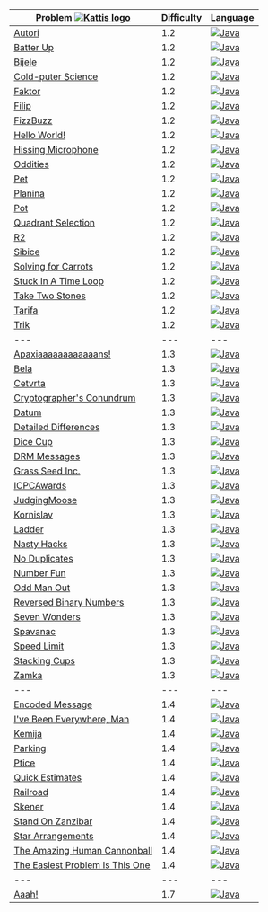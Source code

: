 | Problem [![Kattis logo](https://open.kattis.com/favicon)](https://open.kattis.com/problems) | Difficulty | Language                                                                                                                                |
| ---                                                                                         | ---        | ---                                                                                                                                     |
| [Autori](https://open.kattis.com/problems/autori)                                           | 1.2        | [![Java](https://www.google.com/s2/favicons?domain=java.com)](../master/1.2/Autori/Autori.java)                                         |
| [Batter Up](https://open.kattis.com/problems/batterup)                                      | 1.2        | [![Java](https://www.google.com/s2/favicons?domain=java.com)](../master/1.2/BatterUp/BatterUp.java)                                     |
| [Bijele](https://open.kattis.com/problems/bijele)                                           | 1.2        | [![Java](https://www.google.com/s2/favicons?domain=java.com)](../master/1.2/Bijele/Bijele.java)                                         |
| [Cold-puter Science](https://open.kattis.com/problems/cold)                                 | 1.2        | [![Java](https://www.google.com/s2/favicons?domain=java.com)](../master/1.2/ColdPuterScience/ColdPuterScience.java)                     |
| [Faktor](https://open.kattis.com/problems/faktor)                                           | 1.2        | [![Java](https://www.google.com/s2/favicons?domain=java.com)](../master/1.2/Faktor/Faktor.java)                                         |
| [Filip](https://open.kattis.com/problems/filip)                                             | 1.2        | [![Java](https://www.google.com/s2/favicons?domain=java.com)](../master/1.2/Filip/Filip.java)                                           |
| [FizzBuzz](https://open.kattis.com/problems/trik)                                           | 1.2        | [![Java](https://www.google.com/s2/favicons?domain=java.com)](../master/1.2/FizzBuzz/FizzBuzz.java)                                     |
| [Hello World!](https://open.kattis.com/problems/hello)                                      | 1.2        | [![Java](https://www.google.com/s2/favicons?domain=java.com)](../master/1.2/HelloWorld/HelloWorld.java)                                 |
| [Hissing Microphone](https://open.kattis.com/problems/hissingmicrophone)                    | 1.2        | [![Java](https://www.google.com/s2/favicons?domain=java.com)](../master/1.2/HissingMicrophone/HissingMicrophone.java)                   |
| [Oddities](https://open.kattis.com/problems/oddities)                                       | 1.2        | [![Java](https://www.google.com/s2/favicons?domain=java.com)](../master/1.2/Oddities/Oddities.java)                                     |
| [Pet](https://open.kattis.com/problems/pet)                                                 | 1.2        | [![Java](https://www.google.com/s2/favicons?domain=java.com)](../master/1.2/Pet/Pet.java)                                               |
| [Planina](https://open.kattis.com/problems/planina)                                         | 1.2        | [![Java](https://www.google.com/s2/favicons?domain=java.com)](../master/1.2/Planina/Planina.java)                                       |
| [Pot](https://open.kattis.com/problems/pot)                                                 | 1.2        | [![Java](https://www.google.com/s2/favicons?domain=java.com)](../master/1.2/Pot/Pot.java)                                               |
| [Quadrant Selection](https://open.kattis.com/problems/quadrant)                             | 1.2        | [![Java](https://www.google.com/s2/favicons?domain=java.com)](../master/1.2/QuadrantSelection/QuadrantSelection.java)                   |
| [R2](https://open.kattis.com/problems/r2)                                                   | 1.2        | [![Java](https://www.google.com/s2/favicons?domain=java.com)](../master/1.2/R2/R2.java)                                                 |
| [Sibice](https://open.kattis.com/problems/sibice)                                           | 1.2        | [![Java](https://www.google.com/s2/favicons?domain=java.com)](../master/1.2/Sibice/Sibice.java)                                         |
| [Solving for Carrots](https://open.kattis.com/problems/carrots)                             | 1.2        | [![Java](https://www.google.com/s2/favicons?domain=java.com)](../master/1.2/SolvingForCarrots/SolvingForCarrots.java)                   |
| [Stuck In A Time Loop](https://open.kattis.com/problems/timeloop)                           | 1.2        | [![Java](https://www.google.com/s2/favicons?domain=java.com)](../master/1.2/StuckInATimeLoop/StuckInATimeLoop.java)                     |
| [Take Two Stones](https://open.kattis.com/problems/twostones)                               | 1.2        | [![Java](https://www.google.com/s2/favicons?domain=java.com)](../master/1.2/TakeTwoStones/TakeTwoStones.java)                           |
| [Tarifa](https://open.kattis.com/problems/tarifa)                                           | 1.2        | [![Java](https://www.google.com/s2/favicons?domain=java.com)](../master/1.2/Tarifa/Tarifa.java)                                         |
| [Trik](https://open.kattis.com/problems/trik)                                               | 1.2        | [![Java](https://www.google.com/s2/favicons?domain=java.com)](../master/1.2/Trik/Trik.java)                                             |
| ---                                                                                         | ---        | ---                                                                                                                                     |
| [Apaxiaaaaaaaaaaaans!](https://open.kattis.com/problems/apaxiaaans)                         | 1.3        | [![Java](https://www.google.com/s2/favicons?domain=java.com)](../master/1.3/Apaxiaaaaaaaaaaaans/Apaxiaaaaaaaaaaaans.java)               |
| [Bela](https://open.kattis.com/problems/bela)                                               | 1.3        | [![Java](https://www.google.com/s2/favicons?domain=java.com)](../master/1.3/Bela/Bela.java)                                             |
| [Cetvrta](https://open.kattis.com/problems/cetvrta)                                         | 1.3        | [![Java](https://www.google.com/s2/favicons?domain=java.com)](../master/1.3/Cetvrta/Cetvrta.java)                                       |
| [Cryptographer's Conundrum](https://open.kattis.com/problems/conundrum)                     | 1.3        | [![Java](https://www.google.com/s2/favicons?domain=java.com)](../master/1.3/CryptographersConundrum/CryptographersConundrum.java)       |
| [Datum](https://open.kattis.com/problems/datum)                                             | 1.3        | [![Java](https://www.google.com/s2/favicons?domain=java.com)](../master/1.3/Datum/Datum.java)                                           |
| [Detailed Differences](https://open.kattis.com/problems/detaileddifferences)                | 1.3        | [![Java](https://www.google.com/s2/favicons?domain=java.com)](../master/1.3/DetailedDifferences/DetailedDifferences.java)               |
| [Dice Cup](https://open.kattis.com/problems/dicecup)                                        | 1.3        | [![Java](https://www.google.com/s2/favicons?domain=java.com)](../master/1.3/DiceCup/DiceCup.java)                                       |
| [DRM Messages](https://open.kattis.com/problems/drmmessages)                                | 1.3        | [![Java](https://www.google.com/s2/favicons?domain=java.com)](../master/1.3/DRMMessages/DRMMessages.java)                               |
| [Grass Seed Inc.](https://open.kattis.com/problems/grassseed)                               | 1.3        | [![Java](https://www.google.com/s2/favicons?domain=java.com)](../master/1.3/GrassSeedInc/GrassSeedInc.java)                             |
| [ICPCAwards](https://open.kattis.com/problems/icpcawards)                                   | 1.3        | [![Java](https://www.google.com/s2/favicons?domain=java.com)](../master/1.3/ICPCAwards/ICPCAwards.java)                                 |
| [JudgingMoose](https://open.kattis.com/problems/judgingmoose)                               | 1.3        | [![Java](https://www.google.com/s2/favicons?domain=java.com)](../master/1.3/JudgingMoose/JudgingMoose.java)                             |
| [Kornislav](https://open.kattis.com/problems/kornislav)                                     | 1.3        | [![Java](https://www.google.com/s2/favicons?domain=java.com)](../master/1.3/Kornislav/Kornislav.java)                                   |
| [Ladder](https://open.kattis.com/problems/ladder)                                           | 1.3        | [![Java](https://www.google.com/s2/favicons?domain=java.com)](../master/1.3/Ladder/Ladder.java)                                         |
| [Nasty Hacks](https://open.kattis.com/problems/nastyhacks)                                  | 1.3        | [![Java](https://www.google.com/s2/favicons?domain=java.com)](../master/1.3/NastyHacks/NastyHacks.java)                                 |
| [No Duplicates](https://open.kattis.com/problems/nodup)                                     | 1.3        | [![Java](https://www.google.com/s2/favicons?domain=java.com)](../master/1.3/NoDuplicates/NoDuplicates.java)                             |
| [Number Fun](https://open.kattis.com/problems/numberfun)                                    | 1.3        | [![Java](https://www.google.com/s2/favicons?domain=java.com)](../master/1.3/NumberFun/NumberFun.java)                                   |
| [Odd Man Out](https://open.kattis.com/problems/oddmanout)                                   | 1.3        | [![Java](https://www.google.com/s2/favicons?domain=java.com)](../master/1.3/OddManOut/OddManOut.java)                                   |
| [Reversed Binary Numbers](https://open.kattis.com/problems/reversebinary)                   | 1.3        | [![Java](https://www.google.com/s2/favicons?domain=java.com)](../master/1.3/ReversedBinaryNumbers/ReversedBinaryNumbers.java)           |
| [Seven Wonders](https://open.kattis.com/problems/sevenwonders)                              | 1.3        | [![Java](https://www.google.com/s2/favicons?domain=java.com)](../master/1.3/SevenWonders/SevenWonders.java)                             |
| [Spavanac](https://open.kattis.com/problems/spavanac)                                       | 1.3        | [![Java](https://www.google.com/s2/favicons?domain=java.com)](../master/1.3/Spavanac/Spavanac.java)                                     |
| [Speed Limit](https://open.kattis.com/problems/speedlimit)                                  | 1.3        | [![Java](https://www.google.com/s2/favicons?domain=java.com)](../master/1.3/SpeedLimit/SpeedLimit.java)                                 |
| [Stacking Cups](https://open.kattis.com/problems/cups)                                      | 1.3        | [![Java](https://www.google.com/s2/favicons?domain=java.com)](../master/1.3/StackingCups/StackingCups.java)                             |
| [Zamka](https://open.kattis.com/problems/zamka)                                             | 1.3        | [![Java](https://www.google.com/s2/favicons?domain=java.com)](../master/1.3/Zamka/Zamka.java)                                           |
| ---                                                                                         | ---        | ---                                                                                                                                     |
| [Encoded Message](https://open.kattis.com/problems/encodedmessage)                          | 1.4        | [![Java](https://www.google.com/s2/favicons?domain=java.com)](../master/1.4/EncodedMessage/EncodedMessage.java)                         |
| [I've Been Everywhere, Man](https://open.kattis.com/problems/everywhere)                    | 1.4        | [![Java](https://www.google.com/s2/favicons?domain=java.com)](../master/1.4/Ivebeeneverywhereman/Ivebeeneverywhereman.java)             |
| [Kemija](https://open.kattis.com/problems/kemija08)                                         | 1.4        | [![Java](https://www.google.com/s2/favicons?domain=java.com)](../master/1.4/Kemija/Kemija.java)                                         |
| [Parking](https://open.kattis.com/problems/parking2)                                        | 1.4        | [![Java](https://www.google.com/s2/favicons?domain=java.com)](../master/1.4/Parking/Parking.java)                                       |
| [Ptice](https://open.kattis.com/problems/ptice)                                             | 1.4        | [![Java](https://www.google.com/s2/favicons?domain=java.com)](../master/1.4/Ptice/Ptice.java)                                           |
| [Quick Estimates](https://open.kattis.com/problems/quickestimate)                           | 1.4        | [![Java](https://www.google.com/s2/favicons?domain=java.com)](../master/1.4/QuickEstimates/QuickEstimates.java)                         |
| [Railroad](https://open.kattis.com/problems/railroad2)                                      | 1.4        | [![Java](https://www.google.com/s2/favicons?domain=java.com)](../master/1.4/Railroad/Railroad.java)                                     |
| [Skener](https://open.kattis.com/problems/skener)                                           | 1.4        | [![Java](https://www.google.com/s2/favicons?domain=java.com)](../master/1.4/Skener/Skener.java)                                         |
| [Stand On Zanzibar](https://open.kattis.com/problems/zanzibar)                              | 1.4        | [![Java](https://www.google.com/s2/favicons?domain=java.com)](../master/1.4/StandOnZanzibar/StandOnZanzibar.java)                       |
| [Star Arrangements](https://open.kattis.com/problems/stararrangements)                      | 1.4        | [![Java](https://www.google.com/s2/favicons?domain=java.com)](../master/1.4/StarArrangements/StarArrangements.java)                     |
| [The Amazing Human Cannonball](https://open.kattis.com/problems/humancannonball2)           | 1.4        | [![Java](https://www.google.com/s2/favicons?domain=java.com)](../master/1.4/TheAmazingHumanCannonball/TheAmazingHumanCannonball.java)   |
| [The Easiest Problem Is This One](https://open.kattis.com/problems/easiest)                 | 1.4        | [![Java](https://www.google.com/s2/favicons?domain=java.com)](../master/1.4/TheEasiestProblemIsThisOne/TheEasiestProblemIsThisOne.java) |
| ---                                                                                         | ---        | ---                                                                                                                                     |
| [Aaah!](https://open.kattis.com/problems/aaah)                                              | 1.7        | [![Java](https://www.google.com/s2/favicons?domain=java.com)](../master/1.7/Aaah/Aaah.java)                                             |
